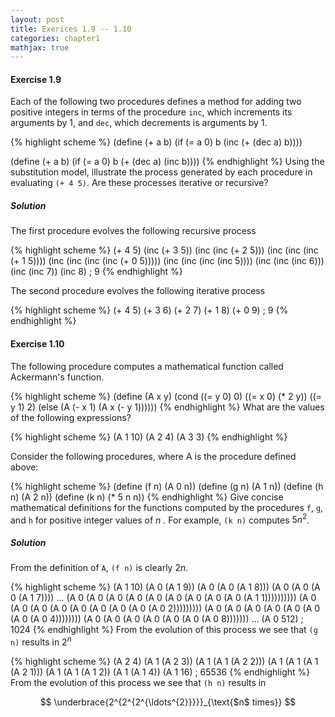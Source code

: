```yaml
---
layout: post
title: Exerices 1.9 -- 1.10 
categories: chapter1
mathjax: true
---
```


#### Exercise 1.9
Each of the following two procedures defines a method for adding two
positive integers in terms of the procedure `inc`, which
increments its arguments by 1, and `dec`, which decrements is
arguments by 1.

{% highlight scheme %}
(define (+ a b)
  (if (= a 0) b (inc (+ (dec a) b))))

(define (+ a b)
  (if (= a 0) b (+ (dec a) (inc b))))
{% endhighlight %}
Using the substitution model, illustrate the process generated by each
procedure in evaluating `(+ 4 5)`. Are these processes iterative or
recursive?

##### Solution

The first procedure evolves the following recursive process

{% highlight scheme %}
(+ 4 5)
(inc (+ 3 5))
(inc (inc (+ 2 5)))
(inc (inc (inc (+ 1 5))))
(inc (inc (inc (inc (+ 0 5)))))
(inc (inc (inc (inc 5))))
(inc (inc (inc 6)))
(inc (inc 7))
(inc 8)
; 9
{% endhighlight %}

The second procedure evolves the following iterative process

{% highlight scheme %}
(+ 4 5)
(+ 3 6)
(+ 2 7)
(+ 1 8)
(+ 0 9)
; 9
{% endhighlight %}

#### Exercise 1.10
The following procedure computes a mathematical function called
Ackermann's function.

{% highlight scheme %}
(define (A x y)
    (cond ((= y 0) 0)
          ((= x 0) (* 2 y))
          ((= y 1) 2)
          (else (A (- x 1)
                   (A x (- y 1))))))
{% endhighlight %}
What are the values of the following expressions?

{% highlight scheme %}
(A 1 10)
(A 2 4)
(A 3 3)
{% endhighlight %}

Consider the following procedures, where A is the procedure defined above:

{% highlight scheme %}
(define (f n) (A 0 n))
(define (g n) (A 1 n))
(define (h n) (A 2 n))
(define (k n) (* 5 n n))
{% endhighlight %}
Give concise mathematical definitions for the functions computed
by the procedures `f`, `g`, and `h` for positive
integer values of $n$ . For example, `(k n)` computes $5n^2$.

##### Solution
From the definition of `A`, `(f n)` is clearly $2n$.

{% highlight scheme %}
(A 1 10)
(A 0 (A 1 9))
(A 0 (A 0 (A 1 8)))
(A 0 (A 0 (A 0 (A 1 7))))
...
(A 0 (A 0 (A 0 (A 0 (A 0 (A 0 (A 0 (A 0 (A 0 (A 1 1))))))))))
(A 0 (A 0 (A 0 (A 0 (A 0 (A 0 (A 0 (A 0 (A 0 2)))))))))
(A 0 (A 0 (A 0 (A 0 (A 0 (A 0 (A 0 (A 0 4))))))))
(A 0 (A 0 (A 0 (A 0 (A 0 (A 0 (A 0 8)))))))
...
(A 0 512)
; 1024
{% endhighlight %}
From the evolution of this process we see that `(g n)` results in
$2^n$

{% highlight scheme %}
(A 2 4)
(A 1 (A 2 3))
(A 1 (A 1 (A 2 2)))
(A 1 (A 1 (A 1 (A 2 1)))
(A 1 (A 1 (A 1 2))
(A 1 (A 1 4))
(A 1 16)
; 65536
{% endhighlight %}
From the evolution of this process we see that `(h n)` results in

$$
\underbrace{2^{2^{2^{\ldots^{2}}}}}_{\text{$n$ times}}
$$
